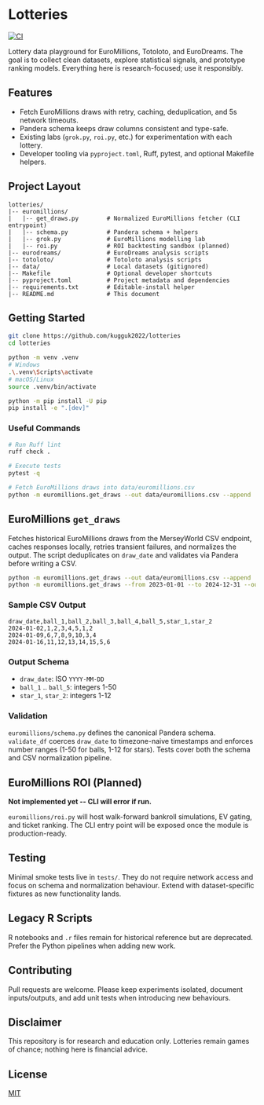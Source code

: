 # Lotteries

[![CI](https://github.com/kugguk2022/lotteries/actions/workflows/ci.yml/badge.svg)](https://github.com/kugguk2022/lotteries/actions/workflows/ci.yml)

Lottery data playground for EuroMillions, Totoloto, and EuroDreams. The goal is to collect clean datasets, explore statistical signals, and prototype ranking models. Everything here is research-focused; use it responsibly.

## Features
- Fetch EuroMillions draws with retry, caching, deduplication, and 5s network timeouts.
- Pandera schema keeps draw columns consistent and type-safe.
- Existing labs (`grok.py`, `roi.py`, etc.) for experimentation with each lottery.
- Developer tooling via `pyproject.toml`, Ruff, pytest, and optional Makefile helpers.

## Project Layout
```
lotteries/
|-- euromillions/
|   |-- get_draws.py        # Normalized EuroMillions fetcher (CLI entrypoint)
|   |-- schema.py           # Pandera schema + helpers
|   |-- grok.py             # EuroMillions modelling lab
|   |-- roi.py              # ROI backtesting sandbox (planned)
|-- eurodreams/             # EuroDreams analysis scripts
|-- totoloto/               # Totoloto analysis scripts
|-- data/                   # Local datasets (gitignored)
|-- Makefile                # Optional developer shortcuts
|-- pyproject.toml          # Project metadata and dependencies
|-- requirements.txt        # Editable-install helper
|-- README.md               # This document
```

## Getting Started
```bash
git clone https://github.com/kugguk2022/lotteries
cd lotteries

python -m venv .venv
# Windows
.\.venv\Scripts\activate
# macOS/Linux
source .venv/bin/activate

python -m pip install -U pip
pip install -e ".[dev]"
```

### Useful Commands
```bash
# Run Ruff lint
ruff check .

# Execute tests
pytest -q

# Fetch EuroMillions draws into data/euromillions.csv
python -m euromillions.get_draws --out data/euromillions.csv --append
```

## EuroMillions `get_draws`
Fetches historical EuroMillions draws from the MerseyWorld CSV endpoint, caches responses locally, retries transient failures, and normalizes the output. The script deduplicates on `draw_date` and validates via Pandera before writing a CSV.

```bash
python -m euromillions.get_draws --out data/euromillions.csv --append
python -m euromillions.get_draws --from 2023-01-01 --to 2024-12-31 --out data/euromillions_2023_2024.csv
```

### Sample CSV Output
```
draw_date,ball_1,ball_2,ball_3,ball_4,ball_5,star_1,star_2
2024-01-02,1,2,3,4,5,1,2
2024-01-09,6,7,8,9,10,3,4
2024-01-16,11,12,13,14,15,5,6
```

### Output Schema
- `draw_date`: ISO `YYYY-MM-DD`
- `ball_1` .. `ball_5`: integers 1-50
- `star_1`, `star_2`: integers 1-12

### Validation
`euromillions/schema.py` defines the canonical Pandera schema. `validate_df` coerces `draw_date` to timezone-naive timestamps and enforces number ranges (1-50 for balls, 1-12 for stars). Tests cover both the schema and CSV normalization pipeline.

## EuroMillions ROI (Planned)
**Not implemented yet -- CLI will error if run.**

`euromillions/roi.py` will host walk-forward bankroll simulations, EV gating, and ticket ranking. The CLI entry point will be exposed once the module is production-ready.

## Testing
Minimal smoke tests live in `tests/`. They do not require network access and focus on schema and normalization behaviour. Extend with dataset-specific fixtures as new functionality lands.

## Legacy R Scripts
R notebooks and `.r` files remain for historical reference but are deprecated. Prefer the Python pipelines when adding new work.

## Contributing
Pull requests are welcome. Please keep experiments isolated, document inputs/outputs, and add unit tests when introducing new behaviours.

## Disclaimer
This repository is for research and education only. Lotteries remain games of chance; nothing here is financial advice.

## License
[MIT](LICENSE)
